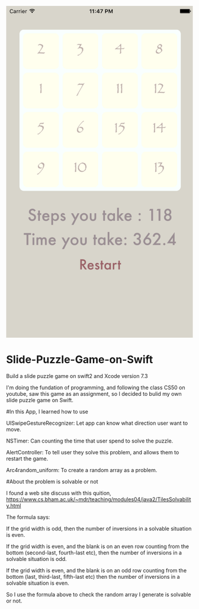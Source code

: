 ![Alt text](https://github.com/PeterMyrobot/Slide-Puzzle-Game-on-Swift/blob/master/13632691_1276837922328184_712747428_o.gif)

# Slide-Puzzle-Game-on-Swift
Build a slide puzzle game on swift2 and Xcode version 7.3

I'm doing the fundation of programming, and following the class CS50 on youtube, saw this game as an assignment,
so I decided to bulid my own slide puzzle game on Swift.

#In this App, I learned how to use

UISwipeGestureRecognizer: Let app can know what direction user want to move.
  
NSTimer: Can counting the time that user spend to solve the puzzle.

AlertController: To tell user they solve this problem, and allows them to restart the game.

Arc4random_uniform: To create a random array as a problem.

#About the problem is solvable or not

I found a web site discuss with this quition, https://www.cs.bham.ac.uk/~mdr/teaching/modules04/java2/TilesSolvability.html

The formula says:

If the grid width is odd, then the number of inversions in a solvable situation is even.

If the grid width is even, and the blank is on an even row counting from the bottom (second-last, fourth-last etc), then the number of inversions in a solvable situation is odd.

If the grid width is even, and the blank is on an odd row counting from the bottom (last, third-last, fifth-last etc) then the number of inversions in a solvable situation is even.

So I use the formula above to check the random array I generate is solvable or not.
